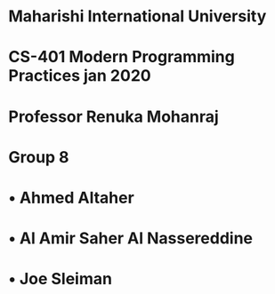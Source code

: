 # Maharishi International University
# CS-401 Modern Programming Practices jan 2020 
# Professor Renuka Mohanraj
# Group 8
#  • Ahmed Altaher
#  • Al Amir Saher Al Nassereddine
#  • Joe Sleiman
